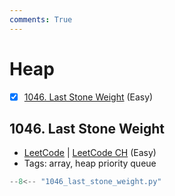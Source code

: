 ```yaml
---
comments: True
---
```


# Heap

- [x] [1046. Last Stone Weight](https://leetcode.cn/problems/last-stone-weight/) (Easy)

## 1046. Last Stone Weight

-   [LeetCode](https://leetcode.com/problems/last-stone-weight/) | [LeetCode CH](https://leetcode.cn/problems/last-stone-weight/) (Easy)
-   Tags: array, heap priority queue

```python title="1046. Last Stone Weight"
--8<-- "1046_last_stone_weight.py"
```
